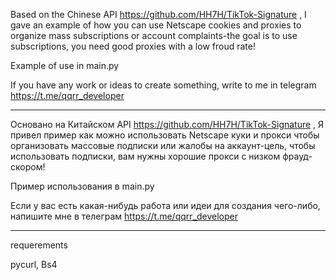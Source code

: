 Based on the Chinese API https://github.com/HH7H/TikTok-Signature ,
I gave an example of how you can use Netscape cookies and proxies to organize mass subscriptions or account complaints-the goal is to use subscriptions, you need good proxies with a low froud rate!

Example of use in main.py

If you have any work or ideas to create something, write to me in telegram https://t.me/qqrr_developer

-----------

Основано на Китайском API https://github.com/HH7H/TikTok-Signature ,
Я привел пример как можно использовать Netscape куки и прокси чтобы организовать массовые подписки или жалобы на аккаунт-цель, чтобы использовать подписки, вам нужны хорошие прокси с низком фрауд-скором!

Пример использования в main.py

Если у вас есть какая-нибудь работа или идеи для создания чего-либо, напишите мне в телеграм https://t.me/qqrr_developer

-----------
requerements

pycurl, Bs4
